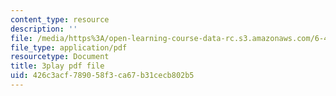 ```yaml
---
content_type: resource
description: ''
file: /media/https%3A/open-learning-course-data-rc.s3.amazonaws.com/6-451-principles-of-digital-communication-ii-spring-2005/426c3acf789058f3ca67b31cecb802b5_CxgU2Gtg5ro.pdf
file_type: application/pdf
resourcetype: Document
title: 3play pdf file
uid: 426c3acf-7890-58f3-ca67-b31cecb802b5
---
```

